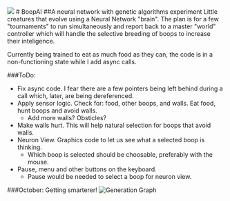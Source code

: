 <img src="http://anooserve.com:2288/job/BoopAI/badge/icon"/>
# BoopAI
##A neural network with genetic algorithms experiment
Little creatures that evolve using a Neural Network "brain". The plan is for a few "tournaments" to run simultaneously and report back to a master "world" controller which will handle the selective breeding of boops to increase their inteligence.

Currently being trained to eat as much food as they can, the code is in a non-functioning state while I add async calls.

###ToDo:
- Fix async code. I fear there are a few pointers being left behind during a call which, later, are being dereferenced.
- Apply sensor logic. Check for: food, other boops, and walls. Eat food, hunt boops and avoid walls.
  - Add more walls? Obsticles?
- Make walls hurt. This will help natural selection for boops that avoid walls.
- Neuron View. Graphics code to let us see what a selected boop is thinking.
  - Which boop is selected should be choosable, preferably with the mouse.
- Pause, menu and other buttons on the keyboard.
  - Pause would be needed to select a boop for neuron view.

###October: Getting smarterer!
![Generation Graph](http://puu.sh/jZH5o/8083d24729.png)
